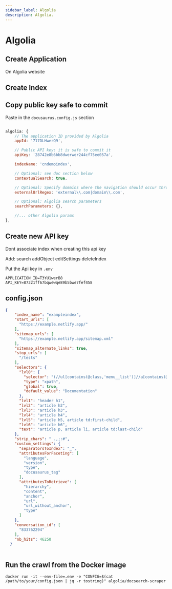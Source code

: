 ```yaml
---
sidebar_label: Algolia
description: Algolia.
---
```


# Algolia


## Create Application

On Algolia website

## Create Index

## Copy public key safe to commit 

Paste in the `docusaurus.config.js` section

```js

algolia: {
    // The application ID provided by Algolia
    appId: '717DLHwerQ9',

    // Public API key: it is safe to commit it
    apiKey: '28742e8b6bb8dwerwer244cf75ee057a',

    indexName: 'cndemoindex',

    // Optional: see doc section below
    contextualSearch: true,

    // Optional: Specify domains where the navigation should occur through window.location instead on history.push. Useful when our Algolia config crawls multiple documentation sites and we want to navigate with window.location.href to them.
    externalUrlRegex: 'external\\.com|domain\\.com',

    // Optional: Algolia search parameters
    searchParameters: {},

    //... other Algolia params
},
```

## Create new API key

Dont associate index when creating this api key

Add:
search
addObject
editSettings
deleteIndex

Put the Api key in `.env`


```
APPLICATION_ID=T3YU1werB8
API_KEY=87321ff67bqwewqe89b5bwe7fef458
```

## config.json

```json
{
    "index_name": "exampleindex",
    "start_urls": [
      "https://example.netlify.app/"
    ],
    "sitemap_urls": [
      "https://example.netlify.app/sitemap.xml"
    ],
    "sitemap_alternate_links": true,
    "stop_urls": [
      "/tests"
    ],
    "selectors": {
      "lvl0": {
        "selector": "(//ul[contains(@class,'menu__list')]//a[contains(@class, 'menu__link menu__link--sublist menu__link--active')]/text() | //nav[contains(@class, 'navbar')]//a[contains(@class, 'navbar__link--active')]/text())[last()]",
        "type": "xpath",
        "global": true,
        "default_value": "Documentation"
      },
      "lvl1": "header h1",
      "lvl2": "article h2",
      "lvl3": "article h3",
      "lvl4": "article h4",
      "lvl5": "article h5, article td:first-child",
      "lvl6": "article h6",
      "text": "article p, article li, article td:last-child"
    },
    "strip_chars": " .,;:#",
    "custom_settings": {
      "separatorsToIndex": "_",
      "attributesForFaceting": [
        "language",
        "version",
        "type",
        "docusaurus_tag"
      ],
      "attributesToRetrieve": [
        "hierarchy",
        "content",
        "anchor",
        "url",
        "url_without_anchor",
        "type"
      ]
    },
    "conversation_id": [
      "833762294"
    ],
    "nb_hits": 46250
  }
  
```

## Run the crawl from the Docker image

```
docker run -it --env-file=.env -e "CONFIG=$(cat /path/to/your/config.json | jq -r tostring)" algolia/docsearch-scraper
```
